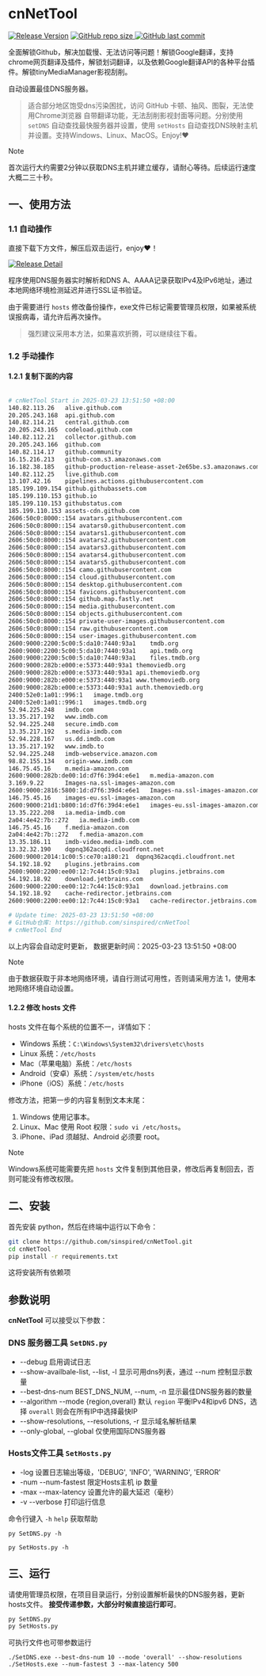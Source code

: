 # cnNetTool

[![Release Version](https://img.shields.io/github/v/release/sinspired/cnNetTool?display_name=tag&logo=github&label=Release)](https://github.com/sinspired/cnNetTool/releases/latest)
[![GitHub repo size](https://img.shields.io/github/repo-size/sinspired/cnNetTool?logo=github)
](https://github.com/sinspired/cnNetTool)
[![GitHub last commit](https://img.shields.io/github/last-commit/sinspired/cnNetTool?logo=github&label=最后提交：)](ttps://github.com/sinspired/cnNetTool)

全面解锁Github，解决加载慢、无法访问等问题！解锁Google翻译，支持chrome网页翻译及插件，解锁划词翻译，以及依赖Google翻译API的各种平台插件。解锁tinyMediaManager影视刮削。

自动设置最佳DNS服务器。

> 适合部分地区饱受dns污染困扰，访问 GitHub 卡顿、抽风、图裂，无法使用Chrome浏览器 自带翻译功能，无法刮削影视封面等问题。分别使用 `setDNS` 自动查找最快服务器并设置，使用 `setHosts` 自动查找DNS映射主机并设置。支持Windows、Linux、MacOS。Enjoy!❤

> [!NOTE]
> 首次运行大约需要2分钟以获取DNS主机并建立缓存，请耐心等待。后续运行速度大概二三十秒。

## 一、使用方法

### 1.1 自动操作

直接下载下方文件，解压后双击运行，enjoy❤！

[![Release Detail](https://img.shields.io/github/v/release/sinspired/cnNetTool?sort=date&display_name=release&logo=github&label=Release)](https://github.com/sinspired/cnNetTool/releases/latest)

程序使用DNS服务器实时解析和DNS A、AAAA记录获取IPv4及IPv6地址，通过本地网络环境检测延迟并进行SSL证书验证。

由于需要进行 `hosts` 修改备份操作，exe文件已标记需要管理员权限，如果被系统误报病毒，请允许后再次操作。

> 强烈建议采用本方法，如果喜欢折腾，可以继续往下看。

### 1.2 手动操作

#### 1.2.1 复制下面的内容

```bash

# cnNetTool Start in 2025-03-23 13:51:50 +08:00
140.82.113.26	alive.github.com
20.205.243.168	api.github.com
140.82.114.21	central.github.com
20.205.243.165	codeload.github.com
140.82.112.21	collector.github.com
20.205.243.166	github.com
140.82.114.17	github.community
16.15.216.213	github-com.s3.amazonaws.com
16.182.38.185	github-production-release-asset-2e65be.s3.amazonaws.com
140.82.112.25	live.github.com
13.107.42.16	pipelines.actions.githubusercontent.com
185.199.109.154	github.githubassets.com
185.199.110.153	github.io
185.199.110.153	githubstatus.com
185.199.110.153	assets-cdn.github.com
2606:50c0:8000::154	avatars.githubusercontent.com
2606:50c0:8000::154	avatars0.githubusercontent.com
2606:50c0:8000::154	avatars1.githubusercontent.com
2606:50c0:8000::154	avatars2.githubusercontent.com
2606:50c0:8000::154	avatars3.githubusercontent.com
2606:50c0:8000::154	avatars4.githubusercontent.com
2606:50c0:8000::154	avatars5.githubusercontent.com
2606:50c0:8000::154	camo.githubusercontent.com
2606:50c0:8000::154	cloud.githubusercontent.com
2606:50c0:8000::154	desktop.githubusercontent.com
2606:50c0:8000::154	favicons.githubusercontent.com
2606:50c0:8000::154	github.map.fastly.net
2606:50c0:8000::154	media.githubusercontent.com
2606:50c0:8000::154	objects.githubusercontent.com
2606:50c0:8000::154	private-user-images.githubusercontent.com
2606:50c0:8000::154	raw.githubusercontent.com
2606:50c0:8000::154	user-images.githubusercontent.com
2600:9000:2200:5c00:5:da10:7440:93a1	tmdb.org
2600:9000:2200:5c00:5:da10:7440:93a1	api.tmdb.org
2600:9000:2200:5c00:5:da10:7440:93a1	files.tmdb.org
2600:9000:282b:e000:e:5373:440:93a1	themoviedb.org
2600:9000:282b:e000:e:5373:440:93a1	api.themoviedb.org
2600:9000:282b:e000:e:5373:440:93a1	www.themoviedb.org
2600:9000:282b:e000:e:5373:440:93a1	auth.themoviedb.org
2400:52e0:1a01::996:1	image.tmdb.org
2400:52e0:1a01::996:1	images.tmdb.org
52.94.225.248	imdb.com
13.35.217.192	www.imdb.com
52.94.225.248	secure.imdb.com
13.35.217.192	s.media-imdb.com
52.94.228.167	us.dd.imdb.com
13.35.217.192	www.imdb.to
52.94.225.248	imdb-webservice.amazon.com
98.82.155.134	origin-www.imdb.com
146.75.45.16	m.media-amazon.com
2600:9000:282b:de00:1d:d7f6:39d4:e6e1	m.media-amazon.com
3.169.9.22		Images-na.ssl-images-amazon.com
2600:9000:2816:5800:1d:d7f6:39d4:e6e1	Images-na.ssl-images-amazon.com
146.75.45.16	images-eu.ssl-images-amazon.com
2600:9000:21d1:b800:1d:d7f6:39d4:e6e1	images-eu.ssl-images-amazon.com
13.35.222.208	ia.media-imdb.com
2a04:4e42:7b::272	ia.media-imdb.com
146.75.45.16	f.media-amazon.com
2a04:4e42:7b::272	f.media-amazon.com
13.35.186.11	imdb-video.media-imdb.com
13.32.32.190	dqpnq362acqdi.cloudfront.net
2600:9000:2014:1c00:5:ce70:a180:21	dqpnq362acqdi.cloudfront.net
54.192.18.92	plugins.jetbrains.com
2600:9000:2200:ee00:12:7c44:15c0:93a1	plugins.jetbrains.com
54.192.18.92	download.jetbrains.com
2600:9000:2200:ee00:12:7c44:15c0:93a1	download.jetbrains.com
54.192.18.92	cache-redirector.jetbrains.com
2600:9000:2200:ee00:12:7c44:15c0:93a1	cache-redirector.jetbrains.com

# Update time: 2025-03-23 13:51:50 +08:00
# GitHub仓库: https://github.com/sinspired/cnNetTool
# cnNetTool End

```

以上内容会自动定时更新， 数据更新时间：2025-03-23 13:51:50 +08:00

> [!NOTE]
> 由于数据获取于非本地网络环境，请自行测试可用性，否则请采用方法 1，使用本地网络环境自动设置。

#### 1.2.2 修改 hosts 文件

hosts 文件在每个系统的位置不一，详情如下：
- Windows 系统：`C:\Windows\System32\drivers\etc\hosts`
- Linux 系统：`/etc/hosts`
- Mac（苹果电脑）系统：`/etc/hosts`
- Android（安卓）系统：`/system/etc/hosts`
- iPhone（iOS）系统：`/etc/hosts`

修改方法，把第一步的内容复制到文本末尾：

1. Windows 使用记事本。
2. Linux、Mac 使用 Root 权限：`sudo vi /etc/hosts`。
3. iPhone、iPad 须越狱、Android 必须要 root。

> [!NOTE]
> Windows系统可能需要先把 `hosts` 文件复制到其他目录，修改后再复制回去，否则可能没有修改权限。

## 二、安装

首先安装 python，然后在终端中运行以下命令：

```bash
git clone https://github.com/sinspired/cnNetTool.git
cd cnNetTool
pip install -r requirements.txt
```
这将安装所有依赖项

## 参数说明

**cnNetTool** 可以接受以下参数：

### DNS 服务器工具 `SetDNS.py`

* --debug 启用调试日志
* --show-availbale-list, --list, -l 显示可用dns列表，通过 --num 控制显示数量
* --best-dns-num BEST_DNS_NUM, --num, -n 显示最佳DNS服务器的数量
* --algorithm --mode {region,overall} 默认 `region` 平衡IPv4和ipv6 DNS，选择 `overall` 则会在所有IP中选择最快IP
* --show-resolutions, --resolutions, -r 显示域名解析结果
* --only-global, --global 仅使用国际DNS服务器

### Hosts文件工具 `SetHosts.py`

* -log 设置日志输出等级，'DEBUG', 'INFO', 'WARNING', 'ERROR'
* -num --num-fastest 限定Hosts主机 ip 数量
* -max --max-latency 设置允许的最大延迟（毫秒）
* -v --verbose 打印运行信息

命令行键入 `-h` `help` 获取帮助

`py SetDNS.py -h`

`py SetHosts.py -h`

## 三、运行

请使用管理员权限，在项目目录运行，分别设置解析最快的DNS服务器，更新hosts文件。 **接受传递参数，大部分时候直接运行即可**。

```bash
py SetDNS.py 
py SetHosts.py
```
可执行文件也可带参数运行
```pwsh
./SetDNS.exe --best-dns-num 10 --mode 'overall' --show-resolutions
./SetHosts.exe --num-fastest 3 --max-latency 500 
```

